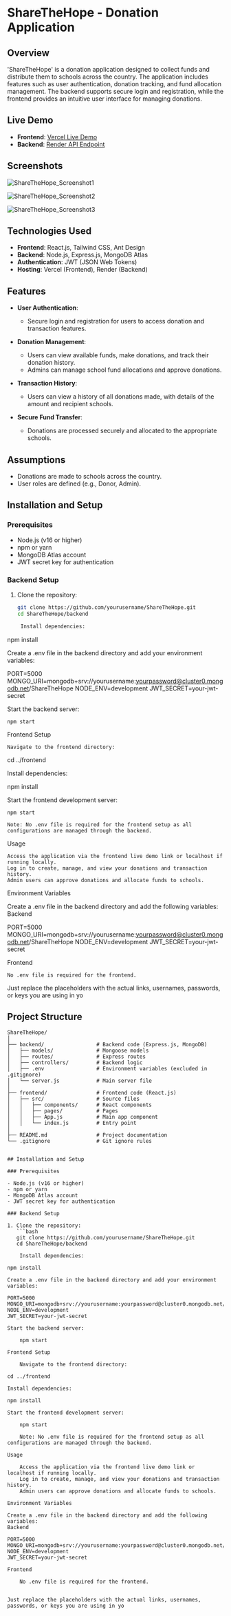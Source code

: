 # ShareTheHope - Donation Application

## Overview

'ShareTheHope' is a donation application designed to collect funds and distribute them to schools across the country. The application includes features such as user authentication, donation tracking, and fund allocation management. The backend supports secure login and registration, while the frontend provides an intuitive user interface for managing donations.

## Live Demo

- **Frontend**: [Vercel Live Demo](https://your-frontend-link.vercel.app/)
- **Backend**: [Render API Endpoint](https://your-backend-api-endpoint.onrender.com)

## Screenshots

![ShareTheHope_Screenshot1](https://github.com/karindragimhan49/ShareTheHope/blob/main/frontend/src/assets/Screenshot%202025-01-22%20200945.png?raw=true)

![ShareTheHope_Screenshot2](https://github.com/karindragimhan49/ShareTheHope/blob/main/frontend/src/assets/Screenshot%202025-01-22%20200419.png?raw=true)

![ShareTheHope_Screenshot3](https://github.com/karindragimhan49/ShareTheHope/blob/main/frontend/src/assets/Screenshot%202025-01-22%20200945.png)

## Technologies Used

- **Frontend**: React.js, Tailwind CSS, Ant Design
- **Backend**: Node.js, Express.js, MongoDB Atlas
- **Authentication**: JWT (JSON Web Tokens)
- **Hosting**: Vercel (Frontend), Render (Backend)

## Features

- **User Authentication**:
  - Secure login and registration for users to access donation and transaction features.
  
- **Donation Management**:
  - Users can view available funds, make donations, and track their donation history.
  - Admins can manage school fund allocations and approve donations.
  
- **Transaction History**:
  - Users can view a history of all donations made, with details of the amount and recipient schools.
  
- **Secure Fund Transfer**:
  - Donations are processed securely and allocated to the appropriate schools.

## Assumptions

- Donations are made to schools across the country.
- User roles are defined (e.g., Donor, Admin).

## Installation and Setup

### Prerequisites

- Node.js (v16 or higher)
- npm or yarn
- MongoDB Atlas account
- JWT secret key for authentication

### Backend Setup

1. Clone the repository:
   ```bash
   git clone https://github.com/yourusername/ShareTheHope.git
   cd ShareTheHope/backend

    Install dependencies:

npm install

Create a .env file in the backend directory and add your environment variables:

PORT=5000
MONGO_URI=mongodb+srv://yourusername:yourpassword@cluster0.mongodb.net/ShareTheHope
NODE_ENV=development
JWT_SECRET=your-jwt-secret

Start the backend server:

    npm start

Frontend Setup

    Navigate to the frontend directory:

cd ../frontend

Install dependencies:

npm install

Start the frontend development server:

    npm start

    Note: No .env file is required for the frontend setup as all configurations are managed through the backend.

Usage

    Access the application via the frontend live demo link or localhost if running locally.
    Log in to create, manage, and view your donations and transaction history.
    Admin users can approve donations and allocate funds to schools.

Environment Variables

Create a .env file in the backend directory and add the following variables:
Backend

PORT=5000
MONGO_URI=mongodb+srv://yourusername:yourpassword@cluster0.mongodb.net/ShareTheHope
NODE_ENV=development
JWT_SECRET=your-jwt-secret

Frontend

    No .env file is required for the frontend.


Just replace the placeholders with the actual links, usernames, passwords, or keys you are using in yo

## Project Structure

```plaintext
ShareTheHope/
│
├── backend/                 # Backend code (Express.js, MongoDB)
│   ├── models/              # Mongoose models
│   ├── routes/              # Express routes
│   ├── controllers/         # Backend logic
│   ├── .env                 # Environment variables (excluded in .gitignore)
│   └── server.js            # Main server file
│
├── frontend/                # Frontend code (React.js)
│   ├── src/                 # Source files
│   │   ├── components/      # React components
│   │   ├── pages/           # Pages
│   │   ├── App.js           # Main app component
│   │   └── index.js         # Entry point
│
├── README.md                # Project documentation
└── .gitignore               # Git ignore rules


## Installation and Setup

### Prerequisites

- Node.js (v16 or higher)
- npm or yarn
- MongoDB Atlas account
- JWT secret key for authentication

### Backend Setup

1. Clone the repository:
   ```bash
   git clone https://github.com/yourusername/ShareTheHope.git
   cd ShareTheHope/backend

    Install dependencies:

npm install

Create a .env file in the backend directory and add your environment variables:

PORT=5000
MONGO_URI=mongodb+srv://yourusername:yourpassword@cluster0.mongodb.net/ShareTheHope
NODE_ENV=development
JWT_SECRET=your-jwt-secret

Start the backend server:

    npm start

Frontend Setup

    Navigate to the frontend directory:

cd ../frontend

Install dependencies:

npm install

Start the frontend development server:

    npm start

    Note: No .env file is required for the frontend setup as all configurations are managed through the backend.

Usage

    Access the application via the frontend live demo link or localhost if running locally.
    Log in to create, manage, and view your donations and transaction history.
    Admin users can approve donations and allocate funds to schools.

Environment Variables

Create a .env file in the backend directory and add the following variables:
Backend

PORT=5000
MONGO_URI=mongodb+srv://yourusername:yourpassword@cluster0.mongodb.net/ShareTheHope
NODE_ENV=development
JWT_SECRET=your-jwt-secret

Frontend

    No .env file is required for the frontend.


Just replace the placeholders with the actual links, usernames, passwords, or keys you are using in yo